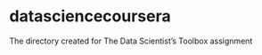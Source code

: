 datasciencecoursera
===================
The directory created for The Data Scientist’s Toolbox assignment